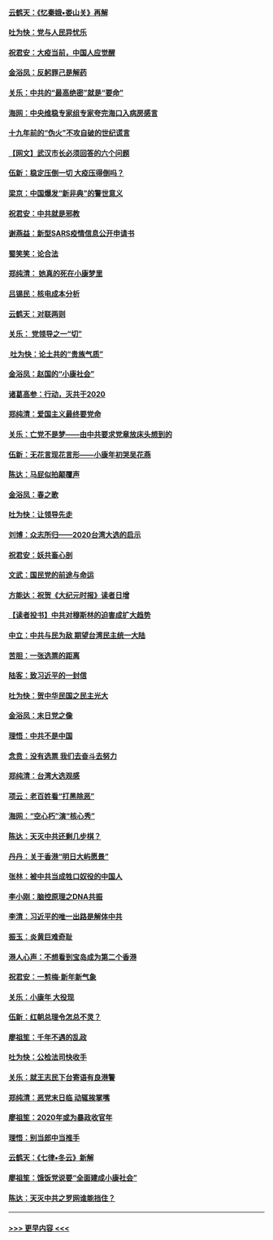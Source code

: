 #### [云鹤天：《忆秦娥▪娄山关》再解](../pages/nsc993/n11824682.md?t=01280231) 
#### [吐为快：党与人民异忧乐](../pages/nsc993/n11824660.md?t=01280231) 
#### [祝君安：大疫当前，中国人应觉醒](../pages/nsc993/n11821946.md?t=01280231) 
#### [金浴凤：反躬罪己是解药](../pages/nsc993/n11820280.md?t=01280231) 
#### [关乐：中共的“最高绝密”就是“要命”](../pages/nsc993/n11816946.md?t=01280231) 
#### [海网：中央维稳专家组专家夸完海口入病房感言](../pages/nsc993/n11815138.md?t=01280231) 
#### [十九年前的“伪火”不攻自破的世纪谎言](../pages/nsc993/n11813238.md?t=01280231) 
#### [【网文】武汉市长必须回答的六个问题](../pages/nsc993/n11813848.md?t=01280231) 
#### [伍新：稳定压倒一切 大疫压得倒吗？](../pages/nsc993/n11812634.md?t=01280231) 
#### [梁京：中国爆发“新非典”的警世意义](../pages/nsc993/n11812554.md?t=01280231) 
#### [祝君安：中共就是邪教](../pages/nsc993/n11812431.md?t=01280231) 
#### [谢燕益：新型SARS疫情信息公开申请书](../pages/nsc993/n11808840.md?t=01280231) 
#### [蜀笑笑：论合法](../pages/nsc993/n11808064.md?t=01280231) 
#### [郑纯清： 她真的死在小康梦里](../pages/nsc993/n11806623.md?t=01280231) 
#### [吕锡民：核电成本分析](../pages/nsc993/n11806284.md?t=01280231) 
#### [云鹤天：对联两则](../pages/nsc993/n11805957.md?t=01280231) 
#### [关乐： 党领导之一“切”](../pages/nsc993/n11804505.md?t=01280231) 
#### [ 吐为快：论土共的“贵族气质”](../pages/nsc993/n11804490.md?t=01280231) 
#### [金浴凤：赵国的“小康社会”](../pages/nsc993/n11804452.md?t=01280231) 
#### [诸葛高参：行动，灭共于2020](../pages/nsc993/n11804120.md?t=01280231) 
#### [郑纯清：爱国主义最终要党命](../pages/nsc993/n11802197.md?t=01280231) 
#### [关乐：亡党不是梦——由中共要求党章放床头想到的](../pages/nsc993/n11802156.md?t=01280231) 
#### [伍新：无花言现花言形——小康年初哭吴花燕](../pages/nsc993/n11800044.md?t=01280231) 
#### [陈达：马屁似拍颠覆声](../pages/nsc993/n11800010.md?t=01280231) 
#### [金浴凤：春之歌](../pages/nsc993/n11797687.md?t=01280231) 
#### [吐为快：让领导先走](../pages/nsc993/n11797512.md?t=01280231) 
#### [刘博：众志所归——2020台湾大选的启示](../pages/nsc993/n11796878.md?t=01280231) 
#### [祝君安：妖共畜心剖](../pages/nsc993/n11794273.md?t=01280231) 
#### [文武：国民党的前途与命运](../pages/nsc993/n11794198.md?t=01280231) 
#### [方能达：祝贺《大纪元时报》读者日增](../pages/nsc993/n11793807.md?t=01280231) 
#### [【读者投书】中共对穆斯林的迫害成扩大趋势](../pages/nsc993/n11791371.md?t=01280231) 
#### [中立：中共与民为敌 期望台湾民主统一大陆](../pages/nsc993/n11790392.md?t=01280231) 
#### [苦胆：一张选票的距离](../pages/nsc993/n11788914.md?t=01280231) 
#### [陆客：致习近平的一封信](../pages/nsc993/n11788867.md?t=01280231) 
#### [吐为快：贺中华民国之民主光大](../pages/nsc993/n11788618.md?t=01280231) 
#### [金浴凤：末日党之像](../pages/nsc993/n11787475.md?t=01280231) 
#### [理悟：中共不是中国](../pages/nsc993/n11787463.md?t=01280231) 
#### [念贲：没有选票  我们去奋斗去努力](../pages/nsc993/n11787398.md?t=01280231) 
#### [郑纯清：台湾大选观感](../pages/nsc993/n11786210.md?t=01280231) 
#### [项云：老百姓看“打黑除恶”](../pages/nsc993/n11785398.md?t=01280231) 
#### [海网：“空心朽”演“核心秀”](../pages/nsc993/n11783874.md?t=01280231) 
#### [陈达：天灭中共还剩几步棋？](../pages/nsc993/n11783719.md?t=01280231) 
#### [丹丹：关于香港“明日大屿愿景”](../pages/nsc993/n11783273.md?t=01280231) 
#### [张林：被中共当成牲口奴役的中国人](../pages/nsc993/n11782397.md?t=01280231) 
#### [李小刚：脑控原理之DNA共振](../pages/nsc993/n11780962.md?t=01280231) 
#### [李清：习近平的唯一出路是解体中共](../pages/nsc993/n11780866.md?t=01280231) 
#### [振玉：炎黄巨难奇耻](../pages/nsc993/n11779632.md?t=01280231) 
#### [港人心声：不想看到宝岛成为第二个香港](../pages/nsc993/n11778817.md?t=01280231) 
#### [祝君安：一剪梅‧新年新气象](../pages/nsc993/n11776340.md?t=01280231) 
#### [关乐：小康年 大役现](../pages/nsc993/n11774213.md?t=01280231) 
#### [伍新：红朝总理令怎总不灵？](../pages/nsc993/n11770813.md?t=01280231) 
#### [廖祖笙：千年不遇的乱政](../pages/nsc993/n11770373.md?t=01280231) 
#### [吐为快：公检法司快收手](../pages/nsc993/n11770359.md?t=01280231) 
#### [关乐：就王志民下台寄语有良港警](../pages/nsc993/n11769903.md?t=01280231) 
#### [郑纯清：恶党末日临 动辄挨掌嘴](../pages/nsc993/n11769356.md?t=01280231) 
#### [廖祖笙：2020年或为暴政收官年](../pages/nsc993/n11768216.md?t=01280231) 
#### [理悟：别当郎中当推手](../pages/nsc993/n11768243.md?t=01280231) 
#### [云鹤天：《七律▪冬云》新解](../pages/nsc993/n11768204.md?t=01280231) 
#### [廖祖笙：饿饭党说要“全面建成小康社会”](../pages/nsc993/n11767482.md?t=01280231) 
#### [陈达：天灭中共之罗网谁能挡住？](../pages/nsc993/n11767465.md?t=01280231) 

----
#### [ >>> 更早内容 <<< ](../indexes/nsc993-earlier.md)
